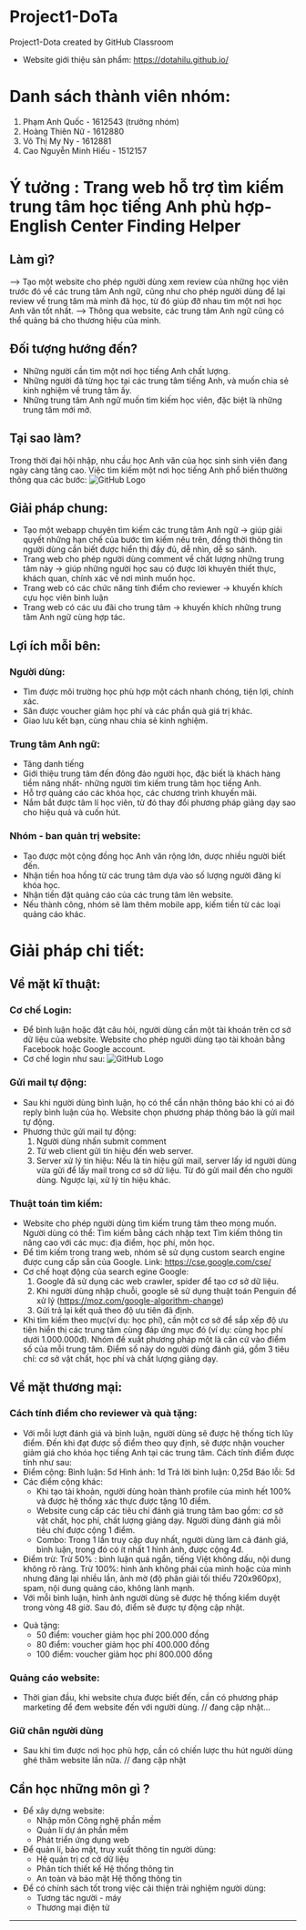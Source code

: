 # Project1-DoTa
Project1-Dota created by GitHub Classroom
- Website giới thiệu sản phẩm: https://dotahilu.github.io/
# Danh sách thành viên nhóm:
1. Phạm Anh Quốc - 1612543 (trưởng nhóm)
2. Hoàng Thiên Nữ - 1612880
3. Võ Thị My Ny - 1612881
4. Cao Nguyễn Minh Hiếu - 1512157

# Ý tưởng : Trang web hỗ trợ tìm kiếm trung tâm học tiếng Anh phù hợp- English Center Finding Helper
## Làm gì?
--> Tạo một website cho phép người dùng xem review của những học viên trước đó về các trung tâm Anh ngữ, cũng như cho phép người dùng để lại review về trung tâm mà mình đã học, từ đó giúp đỡ nhau tìm một nơi học Anh văn tốt nhất.
--> Thông qua website, các trung tâm Anh ngữ cũng có thể quảng bá cho thương hiệu của mình.

## Đối tượng hướng đến?
- Những người cần tìm một nơi học tiếng Anh chất lượng.
- Những người đã từng học tại các trung tâm tiếng Anh, và muốn chia sẻ kinh nghiệm về trung tâm ấy.
- Những trung tâm Anh ngữ muốn tìm kiếm học viên, đặc biệt là những trung tâm mới mở.

## Tại sao làm?
Trong thời đại hội nhập, nhu cầu học Anh văn của học sinh sinh viên đang ngày càng tăng cao.
Việc tìm kiếm một nơi học tiếng Anh phổ biến thường thông qua các bước:
![GitHub Logo](/QuyTrinhCu.png)

## Giải pháp chung:
* Tạo một webapp chuyên tìm kiếm các trung tâm Anh ngữ -> giúp giải quyết những hạn chế của bước tìm kiếm nêu trên, đồng thời thông tin người dùng cần biết được hiển thị đầy đủ, dễ nhìn, dễ so sánh.
* Trang web cho phép người dùng comment về chất lượng những trung tâm này -> giúp những người học sau có được lời khuyên thiết thực, khách quan, chính xác về nơi mình muốn học.
* Trang web có các chức năng tính điểm cho reviewer -> khuyến khích cựu học viên bình luận
* Trang web có các ưu đãi cho trung tâm -> khuyến khích những trung tâm Anh ngữ cùng hợp tác.

## Lợi ích mỗi bên:
### Người dùng:
- Tìm được môi trường học phù hợp một cách nhanh chóng, tiện lợi, chính xác.
- Săn được voucher giảm học phí và các phần quà giá trị khác.
- Giao lưu kết bạn, cùng nhau chia sẻ kinh nghiệm.
### Trung tâm Anh ngữ:
- Tăng danh tiếng
- Giới thiệu trung tâm đến đông đảo người học, đặc biết là khách hàng tiềm năng nhất- những người tìm kiếm trung tâm học tiếng Anh.
- Hỗ trợ quảng cáo các khóa học, các chương trình khuyến mãi.
- Nắm bắt được tâm lí học viên, từ đó thay đổi phương pháp giảng dạy sao cho hiệu quả và cuốn hút.
### Nhóm - ban quản trị website:
- Tạo được một cộng đồng học Anh văn rộng lớn, dược nhiều người biết đến.
- Nhận tiền hoa hồng từ các trung tâm dựa vào số lượng người đăng kí khóa học.
- Nhận tiền đặt quảng cáo của các trung tâm lên website.
- Nếu thành công, nhóm sẽ làm thêm mobile app, kiếm tiền từ các loại quảng cáo khác.

# Giải pháp chi tiết:

## Về mặt kĩ thuật:
### Cơ chế Login:
- Để bình luận hoặc đặt câu hỏi, người dùng cần một tài khoản  trên cơ sở dữ liệu của website. Website cho phép người dùng tạo tài khoản bằng Facebook hoặc Google account.
- Cơ chế login như sau:
 ![GitHub Logo](/CoCheLogin.png)

### Gửi mail tự động:
- Sau khi người dùng bình luận, họ có thể cần nhận thông báo khi có ai đó reply bình luận của họ. Website chọn phương pháp thông báo là gửi mail tự động.
- Phương thức gửi mail tự động:
    1. Người dùng nhấn submit comment
    2. Từ web client gửi tín hiệu đến web server.
    3. Server xử lý tín hiệu:
        Nếu là tín hiệu gửi mail, server lấy id người dùng vừa gửi để lấy mail trong cơ sở dữ liệu. Từ đó gửi mail đến cho người dùng.
        Ngược lại, xử lý tín hiệu khác.

### Thuật toán tìm kiếm:
- Website cho phép người dùng tìm kiếm trung tâm theo mong muốn. Người dùng có thể:
    Tìm kiếm bằng cách nhập text
    Tìm kiếm thông tin nâng cao với các mục: địa điểm, học phí, môn học.
- Để tìm kiếm trong trang web, nhóm sẽ sử dụng custom search engine được cung cấp sẵn của Google. Link: https://cse.google.com/cse/
- Cơ chế hoạt động của search egine Google:
    1. Google đã sử dụng các web crawler, spider để tạo cơ sở dữ liệu.
    2. Khi người dùng nhập chuỗi, google sẽ sử dụng thuật toán Penguin để xử lý (https://moz.com/google-algorithm-change)
    3. Gửi trả lại kết quả theo độ ưu tiên đã định.
- Khi tìm kiếm theo mục(ví dụ: học phí), cần một cơ sở để sắp xếp độ ưu tiên hiển thị các trung tâm cùng đáp ứng mục đó (ví dụ: cùng học phí dưới 1.000.000đ). Nhóm đề xuất phương pháp một là căn cứ vào điểm số của mỗi trung tâm. Điểm số này do người dùng đánh giá, gồm 3 tiêu chí: cơ sở vật chất, học phí và chất lượng giảng dạy.

## Về mặt thương mại:
### Cách tính điểm cho reviewer và quà tặng:
- Với mỗi lượt đánh giá và bình luận, người dùng sẽ được hệ thống tích lũy điểm. Đến khi đạt được số điểm theo quy định, sẽ được nhận voucher giảm giá cho khóa học tiếng Anh tại các trung tâm. Cách tính điểm được tính như sau:
- Điểm cộng:        Bình luận: 5d     Hình ảnh: 1d     Trả lời bình luận: 0,25d     Báo lỗi: 5d
- Các điểm cộng khác:
    + Khi tạo tài khoản, người dùng hoàn thành profile của mình hết 100% và được hệ thống xác thực được tặng 10 điểm.
    + Website cung cấp các tiêu chí đánh giá trung tâm bao gồm: cơ sở vật chất, học phí, chất lượng giảng dạy. Người dùng đánh giá mỗi tiêu chí được cộng 1 điểm.
    + Combo: Trong 1 lần truy cập duy nhất, người dùng làm cả đánh giá, bình luận, trong đó có ít nhất 1 hình ảnh, được cộng 4đ.
- Điểm trừ:
    Trừ 50% : bình luận quá ngắn, tiếng Việt không dấu, nội dung không rõ ràng.
    Trừ 100%: hình ảnh không phải của mình hoặc của mình nhưng đăng lại nhiều lần, ảnh mờ (độ phân giải tối thiểu 720x960px),
              spam, nội dung quảng cáo, không lành mạnh.
- Với mỗi bình luận, hình ảnh người dùng sẽ được hệ thống kiểm duyệt trong vòng 48 giờ. Sau đó, điểm sẽ được tự động cập nhật.
* Quà tặng:
    -  50 điểm: voucher giảm học phí 200.000 đồng
    -  80 điểm: voucher giảm học phí 400.000 đồng
    - 100 điểm: voucher giảm học phí 800.000 đồng

### Quảng cáo website:
- Thời gian đầu, khi website chưa được biết đến, cần có phương pháp marketing để đem website đến với người dùng.
// đang cập nhật...

### Giữ chân người dùng
- Sau khi tìm được nơi học phù hợp, cần có chiến lược thu hút người dùng ghé thăm website lần nữa.
// đang cập nhật

## Cần học những môn gì ?
- Để xây dựng website:
    + Nhập môn Công nghệ phần mềm
    + Quản lí dự án phần mềm
    + Phát triển ứng dụng web
- Để quản lí, bảo mật, truy xuất thông tin người dùng:
    + Hệ quản trị cơ cở dữ liệu
    + Phân tích thiết kế Hệ thống thông tin
    + An toàn và bảo mật Hệ thống thông tin
- Để có chính sách tốt trong việc cải thiện trải nghiệm người dùng:
    + Tương tác người - máy
    + Thương mại điện tử
    
---------------------------------------------------------------------------------------------------------------------------------------
